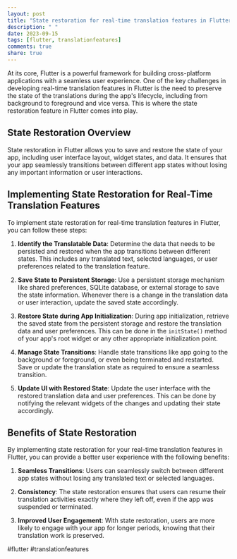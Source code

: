 ```yaml
---
layout: post
title: "State restoration for real-time translation features in Flutter"
description: " "
date: 2023-09-15
tags: [flutter, translationfeatures]
comments: true
share: true
---
```


At its core, Flutter is a powerful framework for building cross-platform applications with a seamless user experience. One of the key challenges in developing real-time translation features in Flutter is the need to preserve the state of the translations during the app's lifecycle, including from background to foreground and vice versa. This is where the state restoration feature in Flutter comes into play.

## State Restoration Overview

State restoration in Flutter allows you to save and restore the state of your app, including user interface layout, widget states, and data. It ensures that your app seamlessly transitions between different app states without losing any important information or user interactions.

## Implementing State Restoration for Real-Time Translation Features

To implement state restoration for real-time translation features in Flutter, you can follow these steps:

1. **Identify the Translatable Data**: Determine the data that needs to be persisted and restored when the app transitions between different states. This includes any translated text, selected languages, or user preferences related to the translation feature.

2. **Save State to Persistent Storage**: Use a persistent storage mechanism like shared preferences, SQLite database, or external storage to save the state information. Whenever there is a change in the translation data or user interaction, update the saved state accordingly.

3. **Restore State during App Initialization**: During app initialization, retrieve the saved state from the persistent storage and restore the translation data and user preferences. This can be done in the `initState()` method of your app's root widget or any other appropriate initialization point.

4. **Manage State Transitions**: Handle state transitions like app going to the background or foreground, or even being terminated and restarted. Save or update the translation state as required to ensure a seamless transition.

5. **Update UI with Restored State**: Update the user interface with the restored translation data and user preferences. This can be done by notifying the relevant widgets of the changes and updating their state accordingly.

## Benefits of State Restoration

By implementing state restoration for your real-time translation features in Flutter, you can provide a better user experience with the following benefits:

1. **Seamless Transitions**: Users can seamlessly switch between different app states without losing any translated text or selected languages.

2. **Consistency**: The state restoration ensures that users can resume their translation activities exactly where they left off, even if the app was suspended or terminated.

3. **Improved User Engagement**: With state restoration, users are more likely to engage with your app for longer periods, knowing that their translation work is preserved.

#flutter #translationfeatures